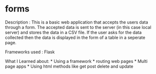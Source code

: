 # forms

Description : 
           This is a basic web application that accepts the users data through a form.
The accepted data is sent to the server (in this case local server) and stores the data in a CSV file.
If the user asks for the data collected then the data is displayed in the form of a table in  a seperate page.

Frameworks used : Flask

What I Learned about:
      *  Using a framework 
      *  routing web pages
      *  Multi page apps
      *  Using html methods like get post delete and update

